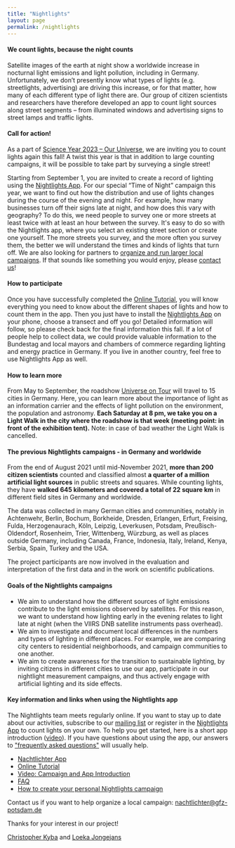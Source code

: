 ```yaml
---
title: "Nightlights"
layout: page
permalink: /nightlights
---
```


#### **We count lights, because the night counts**
Satellite images of the earth at night show a worldwide increase in nocturnal light emissions and light pollution, including in Germany. Unfortunately, we don’t presently know what types of lights (e.g. streetlights, advertising) are driving this increase, or for that matter, how many of each different type of light there are. Our group of citizen scientists and researchers have therefore developed an app to count light sources along street segments – from illuminated windows and advertising signs to street lamps and traffic lights.

#### **Call for action!**
As a part of [Science Year 2023 – Our Universe](https://www.wissenschaftsjahr.de/2023/english), we are inviting you to count lights again this fall! A twist this year is that in addition to large counting campaigns, it will be possible to take part by surveying a single street!

Starting from September 1, you are invited to create a record of lighting using the [Nightlights App](https://lichter.nachtlicht-buehne.de/). For our special “Time of Night” campaign this year, we want to find out how the distribution and use of lights changes during the course of the evening and night. For example, how many businesses turn off their signs late at night, and how does this vary with geography? To do this, we need people to survey one or more streets at least twice with at least an hour between the survey. It's easy to do so with the Nightlights app, where you select an existing street section or create one yourself. The more streets you survey, and the more often you survey them, the better we will understand the times and kinds of lights that turn off. We are also looking for partners to [organize and run larger local campaigns](https://nachtlicht-buehne.de/assets/docs/EN_mini_Nachtlichter_campaign.pdf). If that sounds like something you would enjoy, please [contact us](mailto:nachtlichter@gfz-potsdam.de)!

#### **How to participate**
Once you have successfully completed the [Online Tutorial](https://nachtlicht-buehne.de/assets/docs/nl_tutorial_en/tutorial.html), you will know everything you need to know about the different shapes of lights and how to count them in the app. Then you just have to install the [Nightlights App](https://lichter.nachtlicht-buehne.de/) on your phone, choose a transect and off you go! Detailed information will follow, so please check back for the final information this fall. If a lot of people help to collect data, we could provide valuable information to the Bundestag and local mayors and chambers of commerce regarding lighting and energy practice in Germany. If you live in another country, feel free to use Nightlights App as well.

#### **How to learn more** 
From May to September, the roadshow [Universe on Tour](https://www.wissenschaftsjahr.de/2023/universe-on-tour) will travel to 15 cities in Germany. Here, you can learn more about the importance of light as an information carrier and the effects of light pollution on the environment, the population and astronomy. **Each Saturday at 8 pm, we take you on a Light Walk in the city where the roadshow is that week (meeting point: in front of the exhibition tent).** Note: in case of bad weather the Light Walk is cancelled.

#### **The previous Nightlights campaigns - in Germany and worldwide**
From the end of August 2021 until mid-November 2021, **more than 200 citizen scientists** counted and classified almost **a quarter of a million artificial light sources** in public streets and squares. While counting lights, they have **walked 645 kilometers and covered a total of 22 square km** in different field sites in Germany and worldwide.

The data was collected in many German cities and communities, notably in Achtenwehr, Berlin, Bochum, Borkheide, Dresden, Erlangen, Erfurt, Freising, Fulda, Herzogenaurach, Köln, Leipzig, Leverkusen, Potsdam, Preußisch-Oldendorf, Rosenheim, Trier, Wittenberg, Würzburg, as well as places outside Germany, including Canada, France, Indonesia, Italy, Ireland, Kenya, Serbia, Spain, Turkey and the USA.

The project participants are now involved in the evaluation and interpretation of the first data and in the work on scientific publications.

#### **Goals of the Nightlights campaigns**
-	We aim to understand how the different sources of light emissions contribute to the light emissions observed by satellites. For this reason, we want to understand how lighting early in the evening relates to light late at night (when the VIIRS DNB satellite instruments pass overhead).
-	We aim to investigate and document local differences in the numbers and types of lighting in different places. For example, we are comparing city centers to residential neighborhoods, and campaign communities to one another.
-	We aim to create awareness for the transition to sustainable lighting, by inviting citizens in different cities to use our app, participate in our nightlight measurement campaigns, and thus actively engage with artificial lighting and its side effects.

#### **Key information and links when using the Nightlights app**
The Nightlights team meets regularly online. If you want to stay up to date about our activities, subscribe to our [mailing list](https://www.listserv.dfn.de/sympa/subscribe/nachtlicht-buehne) or register in the [Nightlights App](https://lichter.nachtlicht-buehne.de/) to count lights on your own. To help you get started, here is a short app introduction ([video]((https://youtu.be/kmELeomAxts))). If you have questions about using the app, our answers to ["frequently asked questions"](https://docs.google.com/document/d/1Iaj1G3uAXcaUdEQEBfNktKA9AV2gCoMHwh-mUMZ8Mtc/edit#) will usually help.

- [Nachtlichter App](https://lichter.nachtlicht-buehne.de/)
- [Online Tutorial](/assets/docs/nl_tutorial_en/tutorial.html)
- [Video: Campaign and App Introduction](https://youtu.be/kmELeomAxts)
- [FAQ](https://docs.google.com/document/d/1Iaj1G3uAXcaUdEQEBfNktKA9AV2gCoMHwh-mUMZ8Mtc/edit#)
- [How to create your personal Nightlights campaign](/assets/docs/EN_mini_Nachtlichter_campaign.pdf)

Contact us if you want to help organize a local campaign: [nachtlichter@gfz-potsdam.de](mailto:nachtlichter@gfz-potsdam.de)

Thanks for your interest in our project!

[Christopher Kyba](https://www.geographie.ruhr-uni-bochum.de/mitarbeiter/christopher_kyba_00328.html.de) and [Loeka Jongejans](https://www.geographie.ruhr-uni-bochum.de/mitarbeiter/loeka_jongejans_00388.html.de)
